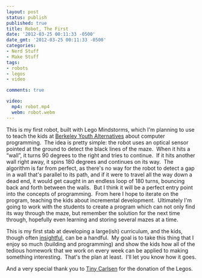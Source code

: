 ```yaml
---
layout: post
status: publish
published: true
title: Robot, The First
date: '2012-03-25 00:11:33 -0500'
date_gmt: '2012-03-25 00:11:33 -0500'
categories:
- Nerd Stuff
- Make Stuff
tags:
- robots
- legos
- video

comments: true

video:
  mp4: robot.mp4
  webm: robot.webm
---
```



This is my first robot, built with Lego Mindstorms, which I'm planning to use to teach the kids at <a title="Berkeley Youth Alternatives" href="http://byaonline.org" target="_blank">Berkeley Youth Alternatives</a> about computer programming.&nbsp; The idea is pretty simple: the robot uses an optical sensor pointed at the ground to detect the black lines of the maze.&nbsp; When it hits a &ldquo;wall&rdquo;, it turns 90 degrees to the right and tries to continue.&nbsp; If it hits another wall right away, it spins 180 degrees and continues on its way.&nbsp; The algorithm is far from perfect, as there's no way for the robot to detect a gap in a wall that's parallel to its path, and if it were to travel all the way down a dead end, it would get caught in an endless loop of 180 turns, bouncing back and forth between the walls.&nbsp; But I think it will be a perfect entry point into the concepts of programming.&nbsp; From here I hope to iterate on the program, teaching the kids about incremental development.&nbsp; Ultimately I'm going to work with the students to create a program which can not only find its way through the maze, but remember the solution for the next time through, hopefully even learning and storing several mazes at a time.


This is my first stab at developing a large(ish) curriculum, and the kids, though often <a title="Conversations with a 10-year-old" href="http://www.slithy-tove.net/archives/1258" target="_blank">insightful</a>, can be a handful.&nbsp; My goal is to take this thing that I enjoy so much (building and programming) and show the kids how all of the tedious homework that we work on every week can be applied to making something interesting.&nbsp; That's the plan at least.&nbsp; I'll let you know how it goes.


And a very special thank you to <a title="Cece Gadda" href="http://www.dbdgartistwebsites.com/cecegadda/">Tiny Carlsen</a> for the donation of the Legos.
